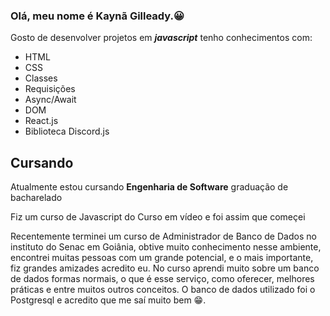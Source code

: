 ### Olá, meu nome é Kaynã Gilleady.😀

 Gosto de desenvolver projetos em ***javascript*** tenho conhecimentos com:

 - HTML
 - CSS
 - Classes
 - Requisições
 - Async/Await
 - DOM
 - React.js 
 - Biblioteca Discord.js

## Cursando 

 Atualmente estou cursando **Engenharia de Software** graduação de bacharelado
 
 Fiz um curso de Javascript do Curso em vídeo e foi assim que começei
 
 Recentemente terminei um curso de Administrador de Banco de Dados no instituto do Senac em Goiânia, obtive muito conhecimento nesse ambiente, encontrei
 muitas pessoas com um grande potencial, e o mais importante, fiz grandes amizades acredito eu. No curso aprendi muito sobre um banco de dados 
 formas normais, o que é esse serviço, como oferecer, melhores práticas e entre muitos outros conceitos. O banco de dados utilizado foi o Postgresql e acredito
 que me saí muito bem 😁.
